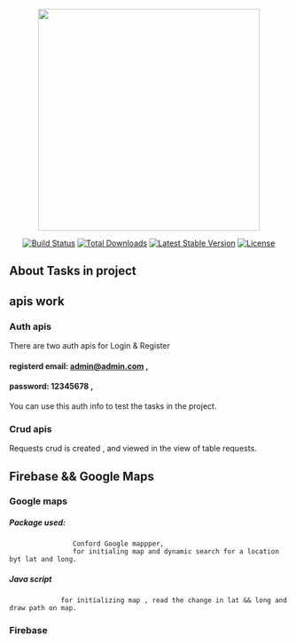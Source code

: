 <p align="center"><a href="https://laravel.com" target="_blank"><img src="https://raw.githubusercontent.com/laravel/art/master/logo-lockup/5%20SVG/2%20CMYK/1%20Full%20Color/laravel-logolockup-cmyk-red.svg" width="400"></a></p>

<p align="center">
<a href="https://travis-ci.org/laravel/framework"><img src="https://travis-ci.org/laravel/framework.svg" alt="Build Status"></a>
<a href="https://packagist.org/packages/laravel/framework"><img src="https://img.shields.io/packagist/dt/laravel/framework" alt="Total Downloads"></a>
<a href="https://packagist.org/packages/laravel/framework"><img src="https://img.shields.io/packagist/v/laravel/framework" alt="Latest Stable Version"></a>
<a href="https://packagist.org/packages/laravel/framework"><img src="https://img.shields.io/packagist/l/laravel/framework" alt="License"></a>
</p>

## About Tasks in project
## apis work 

### Auth apis 
There are two auth apis for Login & Register 
  #### registerd email: admin@admin.com ,
  #### password: 12345678 ,
  You can use this auth info to test the tasks in the project.</p>


### Crud apis

Requests crud is created , and viewed in the view of table requests.




## Firebase && Google Maps

### Google maps
  ##### Package used:
                    Conford Google mappper,
                    for initialing map and dynamic search for a location byt lat and long.
  ##### Java script
                 for initializing map , read the change in lat && long and draw path on map.

### Firebase
 